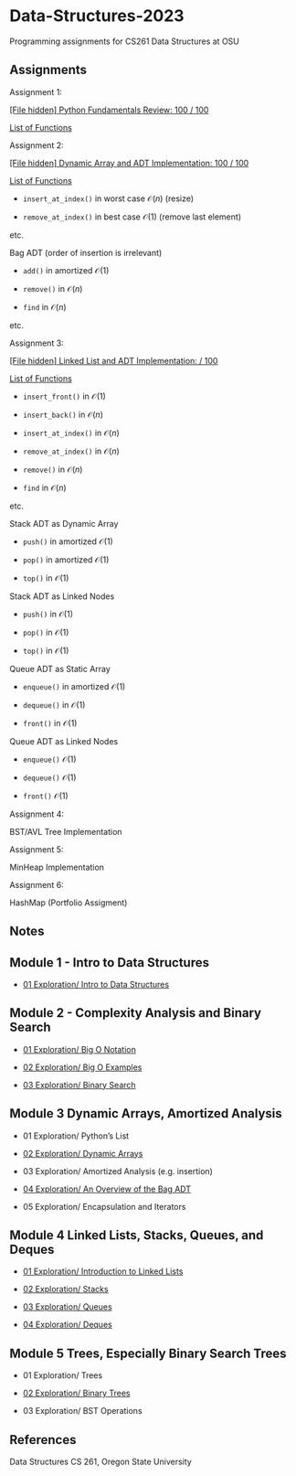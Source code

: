 # Data-Structures-2023
Programming assignments for CS261 Data Structures at OSU

## Assignments

Assignment 1: 

[\[File hidden\] Python Fundamentals Review: 100 / 100]()

[List of Functions](https://github.com/franceslinyc/Data-Structures-2023/blob/main/toc/A1.pdf)

Assignment 2: 

[\[File hidden\] Dynamic Array and ADT Implementation: 100 / 100]()

[List of Functions](https://github.com/franceslinyc/Data-Structures-2023/blob/main/toc/A2.pdf)

- `insert_at_index()` in worst case $\mathcal{O}(n)$ (resize)

- `remove_at_index()` in best case $\mathcal{O}(1)$ (remove last element)

etc.

Bag ADT (order of insertion is irrelevant)

- `add()` in amortized $\mathcal{O}(1)$

- `remove()` in $\mathcal{O}(n)$

- `find` in $\mathcal{O}(n)$

etc.

Assignment 3: 

[\[File hidden\] Linked List and ADT Implementation: / 100]()

[List of Functions](https://github.com/franceslinyc/Data-Structures-2023/blob/main/toc/A3.pdf)

- `insert_front()` in $\mathcal{O}(1)$

- `insert_back()` in $\mathcal{O}(n)$

- `insert_at_index()` in $\mathcal{O}(n)$

- `remove_at_index()` in $\mathcal{O}(n)$

- `remove()` in $\mathcal{O}(n)$

- `find` in $\mathcal{O}(n)$

etc. 

Stack ADT as Dynamic Array 

- `push()` in amortized $\mathcal{O}(1)$

- `pop()` in amortized $\mathcal{O}(1)$

- `top()` in $\mathcal{O}(1)$

Stack ADT as Linked Nodes

- `push()` in $\mathcal{O}(1)$

- `pop()` in $\mathcal{O}(1)$

- `top()` in $\mathcal{O}(1)$

Queue ADT as Static Array

- `enqueue()` in amortized $\mathcal{O}(1)$

- `dequeue()` in $\mathcal{O}(1)$

- `front()` in $\mathcal{O}(1)$

Queue ADT as Linked Nodes

- `enqueue()` $\mathcal{O}(1)$

- `dequeue()` $\mathcal{O}(1)$

- `front()` $\mathcal{O}(1)$

Assignment 4: 

BST/AVL Tree Implementation

Assignment 5: 

MinHeap Implementation

Assignment 6: 

HashMap (Portfolio Assigment)

## Notes

## Module 1 - Intro to Data Structures

- [01 Exploration/ Intro to Data Structures](https://github.com/franceslinyc/Data-Structures-2023/tree/main/Module%201%20-%20Intro%20to%20Data%20Structures/01%20Exploration:%20Intro%20to%20Data%20Structures)

## Module 2 - Complexity Analysis and Binary Search

- [01 Exploration/ Big O Notation](https://github.com/franceslinyc/Data-Structures-2023/tree/main/Module%202%20-%20Complexity%20Analysis%20and%20Binary%20Search/01%20Exploration:%20Big%20O%20Notation)

- [02 Exploration/ Big O Examples](https://github.com/franceslinyc/Data-Structures-2023/tree/main/Module%202%20-%20Complexity%20Analysis%20and%20Binary%20Search/02%20Exploration:%20Big%20O%20Examples)

- [03 Exploration/ Binary Search](https://github.com/franceslinyc/Data-Structures-2023/tree/main/Module%202%20-%20Complexity%20Analysis%20and%20Binary%20Search/03%20Exploration:%20Binary%20Search)




## Module 3 Dynamic Arrays, Amortized Analysis

- 01 Exploration/ Python’s List

- [02 Exploration/ Dynamic Arrays](https://github.com/franceslinyc/Data-Structures-2023/tree/main/Module%203%20-%20Dynamic%20Arrays%2C%20Amortized%20Analysis/02%20Exploration%3A%20Dynamic%20Arrays)

- 03 Exploration/ Amortized Analysis (e.g. insertion)

- [04 Exploration/ An Overview of the Bag ADT](https://github.com/franceslinyc/Data-Structures-2023/tree/main/Module%203%20-%20Dynamic%20Arrays%2C%20Amortized%20Analysis/04%20Exploration%3A%20An%20Overview%20of%20the%20Bag%20ADT)

- 05 Exploration/ Encapsulation and Iterators




## Module 4 Linked Lists, Stacks, Queues, and Deques

- [01 Exploration/ Introduction to Linked Lists](https://github.com/franceslinyc/Data-Structures-2023/tree/main/Module%204%20-%20Linked%20Lists%2C%20Stacks%2C%20Queues%2C%20and%20Deques/01%20Exploration:%20Introduction%20to%20Linked%20Lists)

- [02 Exploration/ Stacks](https://github.com/franceslinyc/Data-Structures-2023/tree/main/Module%204%20-%20Linked%20Lists%2C%20Stacks%2C%20Queues%2C%20and%20Deques/02%20Exploration:%20Stacks)

- [03 Exploration/ Queues](https://github.com/franceslinyc/Data-Structures-2023/tree/main/Module%204%20-%20Linked%20Lists%2C%20Stacks%2C%20Queues%2C%20and%20Deques/03%20Exploration:%20Queues)


- [04 Exploration/ Deques](https://github.com/franceslinyc/Data-Structures-2023/tree/main/Module%204%20-%20Linked%20Lists%2C%20Stacks%2C%20Queues%2C%20and%20Deques/04%20Exploration:%20Deques)




## Module 5 Trees, Especially Binary Search Trees

- 01 Exploration/ Trees

- [02 Exploration/ Binary Trees](https://github.com/franceslinyc/Data-Structures-2023/tree/main/Module%205%20-%20Trees%2C%20Especially%20Binary%20Search%20Trees/02%20Exploration%3A%20Binary%20Trees)

- 03 Exploration/ BST Operations 




## References 

Data Structures CS 261, Oregon State University 
